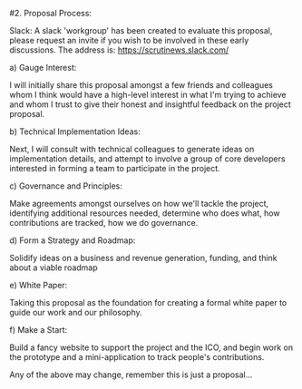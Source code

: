 
#2. Proposal Process:

Slack: A slack 'workgroup' has been created to evaluate this proposal, please request an invite if you wish to be involved in these early discussions. The address is: https://scrutinews.slack.com/

a) Gauge Interest:

I will initially share this proposal amongst a few friends and colleagues whom I think would have a high-level interest in what I'm trying to achieve and whom I trust to give their honest and insightful feedback on the project proposal.

b) Technical Implementation Ideas:

Next, I will consult with technical colleagues to generate ideas on implementation details, and attempt to involve a group of core developers interested in forming a team to participate in the project.

c) Governance and Principles:

Make agreements amongst ourselves on how we'll tackle the project, identifying additional resources needed, determine who does what, how contributions are tracked, how we do governance.

d) Form a Strategy and Roadmap:

Solidify ideas on a business and revenue generation, funding, and think about a viable roadmap

e) White Paper:

Taking this proposal as the foundation for creating a formal white paper to guide our work and our philosophy.

f) Make a Start:

Build a fancy website to support the project and the ICO, and begin work on the prototype and a mini-application to track people's contributions.

Any of the above may change, remember this is just a proposal…
